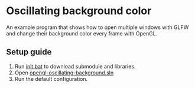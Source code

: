 # Oscillating background color
An example program that shows how to open multiple windows with GLFW and change their background color every frame with OpenGL.

## Setup guide

1. Run [init.bat](init.bat) to download submodule and libraries.
1. Open [opengl-oscillating-background.sln](opengl-oscillating-background.sln)
1. Run the default configuration.
